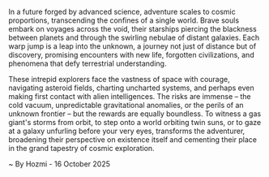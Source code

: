 
In a future forged by advanced science, adventure scales to cosmic proportions, transcending the confines of a single world. Brave souls embark on voyages across the void, their starships piercing the blackness between planets and through the swirling nebulae of distant galaxies. Each warp jump is a leap into the unknown, a journey not just of distance but of discovery, promising encounters with new life, forgotten civilizations, and phenomena that defy terrestrial understanding.

These intrepid explorers face the vastness of space with courage, navigating asteroid fields, charting uncharted systems, and perhaps even making first contact with alien intelligences. The risks are immense – the cold vacuum, unpredictable gravitational anomalies, or the perils of an unknown frontier – but the rewards are equally boundless. To witness a gas giant's storms from orbit, to step onto a world orbiting twin suns, or to gaze at a galaxy unfurling before your very eyes, transforms the adventurer, broadening their perspective on existence itself and cementing their place in the grand tapestry of cosmic exploration.

~ By Hozmi - 16 October 2025
